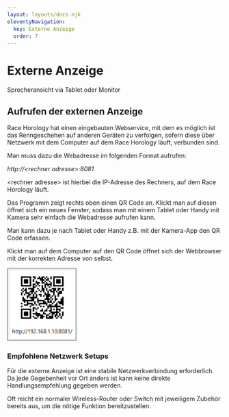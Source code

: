 ```yaml
---
layout: layouts/docs.njk
eleventyNavigation:
  key: Externe Anzeige
  order: 7
---
```


# Externe Anzeige

Sprecheransicht via Tablet oder Monitor

##	Aufrufen der externen Anzeige

Race Horology hat einen eingebauten Webservice, mit dem es möglich ist das Renngeschehen auf anderen Geräten zu verfolgen, sofern diese über Netzwerk mit dem Computer auf dem Race Horology läuft, verbunden sind.

Man muss dazu die Webadresse im folgenden Format aufrufen:

 *http://\<rechner adresse>:8081*

\<rechner adresse> ist hierbei die IP-Adresse des Rechners, auf dem Race Horology läuft.

Das Programm zeigt rechts oben einen QR Code an. Klickt man auf diesen öffnet sich ein neues Fenster, sodass man mit einem Tablet oder Handy mit Kamera sehr einfach die Webadresse aufrufen kann. 

Man kann dazu je nach Tablet oder Handy z.B. mit der Kamera-App den QR Code erfassen. 

Klickt man auf dem Computer auf den QR Code öffnet sich der Webbrowser mit der korrekten Adresse von selbst.

![Zeitnahmetab](../../assets/images/de/qrcode.png)

###	Empfohlene Netzwerk Setups

Für die externe Anzeige ist eine stabile Netzwerkverbindung erforderlich. Da jede Gegebenheit vor Ort anders ist kann keine direkte Handlungsempfehlung gegeben werden. 

Oft reicht ein normaler Wireless-Router oder Switch mit jeweiligem Zubehör bereits aus, um die nötige Funktion bereitzustellen.
